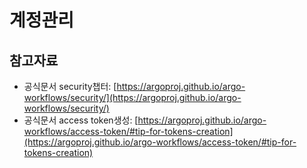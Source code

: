 # 계정관리

## 참고자료

* 공식문서 security챕터: [https://argoproj.github.io/argo-workflows/security/](https://argoproj.github.io/argo-workflows/security/)
* 공식문서 access token생성: [https://argoproj.github.io/argo-workflows/access-token/#tip-for-tokens-creation](https://argoproj.github.io/argo-workflows/access-token/#tip-for-tokens-creation)
